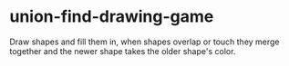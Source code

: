 # union-find-drawing-game
Draw shapes and fill them in, when shapes overlap or touch they merge together and the newer shape takes the older shape's color.
